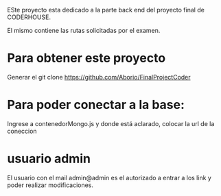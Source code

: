 ESte proyecto esta dedicado a la parte back end del proyecto final de CODERHOUSE.

El mismo contiene las rutas solicitadas por el examen.

# Para obtener este proyecto
Generar el git clone https://github.com/Aborio/FinalProjectCoder

# Para poder conectar a la base:
Ingrese a contenedorMongo.js y donde está aclarado, colocar la url de la coneccion

# usuario admin
El usuario con el mail admin@admin es el autorizado a entrar a los link y poder realizar modificaciones.
